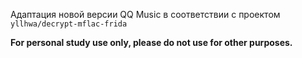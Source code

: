 Адаптация новой версии QQ Music в соответствии с проектом ```yllhwa/decrypt-mflac-frida```

**For personal study use only, please do not use for other purposes.**